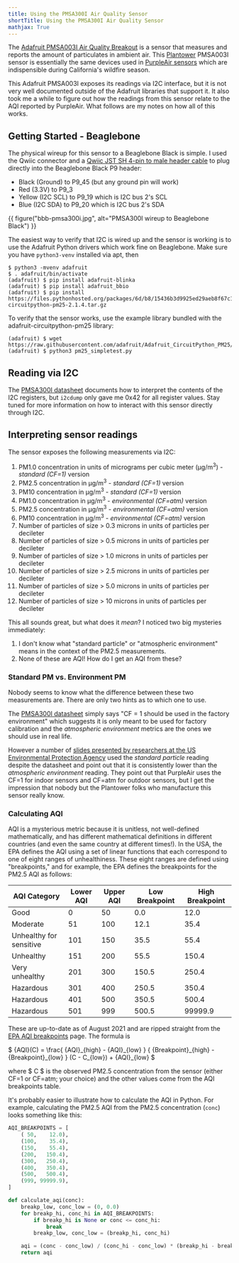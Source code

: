 ```yaml
---
title: Using the PMSA300I Air Quality Sensor
shortTitle: Using the PMSA300I Air Quality Sensor
mathjax: True
---
```


The [Adafruit PMSA003I Air Quality Breakout][] is a sensor that measures and
reports the amount of particulates in ambient air.  This [Plantower][] PMSA003I
sensor is essentially the same devices used in [PurpleAir sensors][] which
are indispensible during California's wildfire season.

This Adafruit PMSA003I exposes its readings via I2C interface, but it is not
very well documented outside of the Adafruit libraries that support it.  It
also took me a while to figure out how the readings from this sensor relate to
the AQI reported by PurpleAir.  What follows are my notes on how all of this
works.

## Getting Started - Beaglebone

The physical wireup for this sensor to a Beaglebone Black is simple.  I used
the Qwiic connector and a [Qwiic JST SH 4-pin to male header cable][] to plug
directly into the Beaglebone Black P9 header:

- Black (Ground) to P9\_45 (but any ground pin will work)
- Red (3.3V) to P9\_3
- Yellow (I2C SCL) to P9\_19 which is I2C bus 2's SCL
- Blue (I2C SDA) to P9\_20 which is I2C bus 2's SDA

{{ figure("bbb-pmsa300i.jpg", alt="PMSA300I wireup to Beaglebone Black") }}

The easiest way to verify that I2C is wired up and the sensor is working is to
use the Adafruit Python drivers which work fine on Beaglebone.  Make sure you
have `python3-venv` installed via apt, then

```
$ python3 -mvenv adafruit
$ . adafruit/bin/activate
(adafruit) $ pip install adafruit-blinka
(adafruit) $ pip install adafruit_bbio
(adafruit) $ pip install https://files.pythonhosted.org/packages/6d/b8/15436b3d9925ed29aeb8f67c1b18b708f37c95e2b4106da8c9585c9d810c/adafruit-circuitpython-pm25-2.1.4.tar.gz
```

To verify that the sensor works, use the example library bundled with the
adafruit-circuitpython-pm25 library:

```
(adafruit) $ wget https://raw.githubusercontent.com/adafruit/Adafruit_CircuitPython_PM25/main/examples/pm25_simpletest.py
(adafruit) $ python3 pm25_simpletest.py
```

## Reading via I2C

The [PMSA300I datasheet][] documents how to interpret the contents of the I2C
registers, but `i2cdump` only gave me 0x42 for all register values.  Stay tuned
for more information on how to interact with this sensor directly through I2C.

## Interpreting sensor readings

The sensor exposes the following measurements via I2C:

1. PM1.0 concentration in units of micrograms per cubic meter (&mu;g/m<sup>3</sup>) - _standard (CF=1)_ version
2. PM2.5 concentration in &mu;g/m<sup>3</sup> - _standard (CF=1)_ version
3. PM10 concentration in &mu;g/m<sup>3</sup> - _standard (CF=1)_ version
4. PM1.0 concentration in &mu;g/m<sup>3</sup> - _environmental (CF=atm)_ version
5. PM2.5 concentration in &mu;g/m<sup>3</sup> - _environmental (CF=atm)_ version
6. PM10 concentration in &mu;g/m<sup>3</sup> - _environmental (CF=atm)_ version
7. Number of particles of size &gt; 0.3 microns in units of particles per decileter
8. Number of particles of size &gt; 0.5 microns in units of particles per decileter
9. Number of particles of size &gt; 1.0 microns in units of particles per decileter
10. Number of particles of size &gt; 2.5 microns in units of particles per decileter
11. Number of particles of size &gt; 5.0 microns in units of particles per decileter
12. Number of particles of size &gt; 10 microns in units of particles per decileter

This all sounds great, but what does it _mean_?  I noticed two big mysteries
immediately:

1. I don't know what "standard particle" or "atmospheric environment" means in
   the context of the PM2.5 measurements.
2. None of these are AQI!  How do I get an AQI from these?

### Standard PM vs. Environment PM

Nobody seems to know what the difference between these two measurements are.
There are only two hints as to which one to use.

The [PMSA300I datasheet][] simply says "CF = 1 should be used in the factory
environment" which suggests it is only meant to be used for factory calibration
and the _atmospheric environment_ metrics are the ones we should use in real
life.

However a number of [slides presented by researchers at the US Environmental
Protection Agency][EPA PurpleAir slides] used the _standard particle_ reading
despite the datasheet and point out that it is consistently lower than the
_atmospheric environment_ reading.  They point out that PurpleAir uses the CF=1
for indoor sensors and CF=atm for outdoor sensors, but I get the impression that
nobody but the Plantower folks who manufacture this sensor really know.

### Calculating AQI

AQI is a mysterious metric because it is unitless, not well-defined
mathematically, and has different mathematical definitions in different
countries (and even the same country at different times!).  In the USA, the
EPA defines the AQI using a set of linear functions that each correspond to
one of eight ranges of unhealthiness.  These eight ranges are defined using
"breakpoints," and for example, the EPA defines the breakpoints for the PM2.5
AQI as follows:

AQI Category            | Lower AQI | Upper AQI | Low Breakpoint | High Breakpoint
------------------------|-----------|-----------|----------------|--------------
Good                    |         0 |        50 |            0.0 |         12.0
Moderate                |        51 |       100 |           12.1 |         35.4
Unhealthy for sensitive |       101 |       150 |           35.5 |         55.4
Unhealthy               |       151 |       200 |           55.5 |        150.4
Very unhealthy          |       201 |       300 |          150.5 |        250.4
Hazardous               |       301 |       400 |          250.5 |        350.4
Hazardous               |       401 |       500 |          350.5 |        500.4
Hazardous               |       501 |       999 |          500.5 |      99999.9

These are up-to-date as of August 2021 and are ripped straight from the [EPA AQI
breakpoints][EPA AQI breakpoints] page.  The formula is

$ {AQI}(C) = \frac{ {AQI}\_{high} - {AQI}\_{low} } { {Breakpoint}\_{high} - {Breakpoint}\_{low} } (C - C\_{low}) + {AQI}\_{low} $

where $ C $ is the observed PM2.5 concentration from the sensor (either CF=1 or
CF=atm; your choice) and the other values come from the AQI breakpoints table.

It's probably easier to illustrate how to calculate the AQI in Python.  For
example, calculating the PM2.5 AQI from the PM2.5 concentration (`conc`) looks
something like this:

```python
AQI_BREAKPOINTS = [
    ( 50,    12.0),
    (100,    35.4),
    (150,    55.4),
    (200,   150.4),
    (300,   250.4),
    (400,   350.4),
    (500,   500.4),
    (999, 99999.9),
]

def calculate_aqi(conc):
    breakp_low, conc_low = (0, 0.0)
    for breakp_hi, conc_hi in AQI_BREAKPOINTS:
        if breakp_hi is None or conc <= conc_hi:
            break
        breakp_low, conc_low = (breakp_hi, conc_hi)

    aqi = (conc - conc_low) / (conc_hi - conc_low) * (breakp_hi - breakp_low) + breakp_low
    return aqi
```

[Plantower]: http://www.plantower.com/en/
[PMSA300I datasheet]: https://cdn-shop.adafruit.com/product-files/4632/4505_PMSA003I_series_data_manual_English_V2.6.pdf
[Adafruit PMSA003I Air Quality Breakout]: https://www.adafruit.com/product/4632
[PurpleAir sensors]: https://purpleair.com
[Qwiic JST SH 4-pin to male header cable]: https://www.adafruit.com/product/4209
[EPA PurpleAir slides]: https://www.epa.gov/sites/default/files/2021-04/documents/wildfires_and_air_quality_part_1_-_airnow_maps_and_sensors_for_communities_tribal_experience_with_the_tools.pdf
[EPA AQI breakpoints]: https://aqs.epa.gov/aqsweb/documents/codetables/aqi_breakpoints.html
